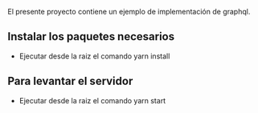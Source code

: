El presente proyecto contiene un ejemplo de implementación de graphql.

## Instalar los paquetes necesarios
- Ejecutar desde la raiz el comando yarn install

## Para levantar el servidor
- Ejecutar desde la raiz el comando yarn start
